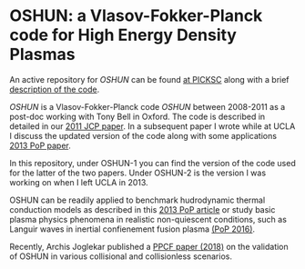 # OSHUN: a Vlasov-Fokker-Planck code for High Energy Density Plasmas

An active repository for _OSHUN_ can be found <a href="https://github.com/UCLA-Plasma-Simulation-Group/OSHUN"> at PICKSC</a> along with a brief <a href="https://picksc.idre.ucla.edu/software/software-production-codes/oshun/"> description of the code</a>.

_OSHUN_ is a Vlasov-Fokker-Planck code _OSHUN_ between 2008-2011 as a post-doc working with Tony Bell in Oxford. The code is described in detailed in our  <a href="http://www.sciencedirect.com/science/article/pii/S0021999111002828">2011 JCP paper</a>. In a subsequent paper I wrote while at UCLA I discuss the updated version of the code along with some applications <a href="http://aip.scitation.org/doi/abs/10.1063/1.4801750">2013 PoP paper</a>. 

In this repository, under OSHUN-1 you can find the version of the code used for the latter of the two papers. Under OSHUN-2 is the version I was working on when I left UCLA in 2013. 

OSHUN can be readily applied to benchmark hudrodynamic thermal conduction models as described in this <a href="https://aip.scitation.org/doi/abs/10.1063/1.4789878"> 2013 PoP article</a> or study basic plasma physics phenomena in realistic non-quiescent conditions, such as Languir waves in inertial confienement fusion plasma <a href="https://aip.scitation.org/doi/abs/10.1063/1.4939603"> (PoP 2016)</a>.

Recently, Archis Joglekar published a <a href="https://iopscience.iop.org/article/10.1088/1361-6587/aab978"> PPCF paper (2018)</a> on the validation of OSHUN in various collisional and collisionless scenarios.

